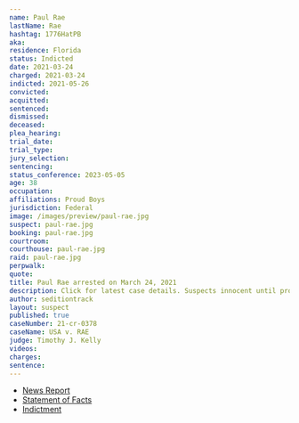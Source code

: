 ```yaml
---
name: Paul Rae
lastName: Rae
hashtag: 1776HatPB
aka:
residence: Florida
status: Indicted
date: 2021-03-24
charged: 2021-03-24
indicted: 2021-05-26
convicted:
acquitted:
sentenced:
dismissed:
deceased:
plea_hearing:
trial_date:
trial_type:
jury_selection:
sentencing:
status_conference: 2023-05-05
age: 38
occupation:
affiliations: Proud Boys
jurisdiction: Federal
image: /images/preview/paul-rae.jpg
suspect: paul-rae.jpg
booking: paul-rae.jpg
courtroom:
courthouse: paul-rae.jpg
raid: paul-rae.jpg
perpwalk:
quote:
title: Paul Rae arrested on March 24, 2021
description: Click for latest case details. Suspects innocent until proven guilty.
author: seditiontrack
layout: suspect
published: true
caseNumber: 21-cr-0378
caseName: USA v. RAE
judge: Timothy J. Kelly
videos:
charges:
sentence:
---
```

- [News Report](https://www.wtsp.com/amp/article/news/regional/florida/florida-proud-boys-member-capitol-insurrection/67-26ab6a33-bad0-4f9a-b790-3ccbc113d596)
- [Statement of Facts](https://www.justice.gov/usao-dc/case-multi-defendant/file/1381166/download)
- [Indictment](https://www.justice.gov/usao-dc/case-multi-defendant/file/1413516/download)
